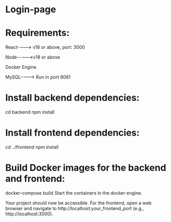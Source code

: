 # Login-page
# Requirements:

React----> v18 or above, port: 3000

Node----->v18 or above

Docker Engine

MySQL----> Run in port 8081


# Install backend dependencies:

  cd backend
  npm install

# Install frontend dependencies:

  cd ../frontend
  npm install

# Build Docker images for the backend and frontend:

  docker-compose build
Start the containers in the docker engine.


Your project should now be accessible. For the frontend, open a web browser and navigate to http://localhost:your_frontend_port (e.g., http://localhost:3000).
